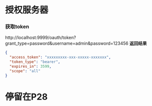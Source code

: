# 授权服务器

### 获取token
http://localhost:9999/oauth/token?grant_type=password&username=admin&password=123456
**返回结果**
```json
{
  "access_token": "xxxxxxxxx-xxx-xxxxx-xxxxxxx",
  "token_type": "bearer",
  "expires_in": 3599,
  "scope": "all"
}
```
# 停留在P28
